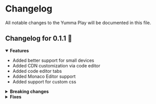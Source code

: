 # Changelog

All notable changes to the Yumma Play will be documented in this file.

## Changelog for 0.1.1 🎉

<details open>
<summary>
    <b>Features</b>
</summary>

- Added better support for small devices
- Added CDN customization via code editor
- Added code editor tabs
- Added Monaco Editor support
- Added support for custom css

</details>

<details>

<summary>
    <b>Breaking changes</b>
</summary>

- Removed utility classes auto-completion

</details>

<details>
<summary>
    <b>Fixes</b>
</summary>

- None

</details>

